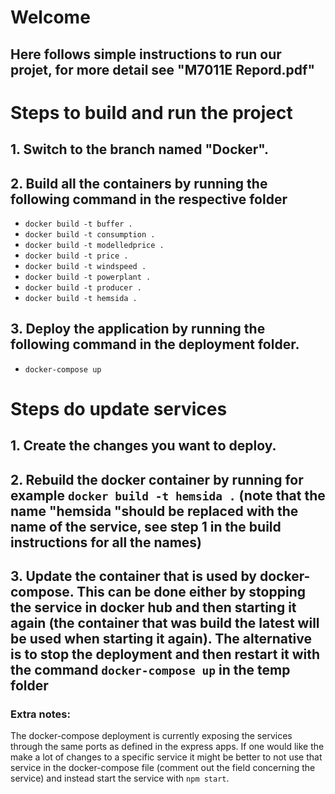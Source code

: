 # Welcome
## Here follows simple instructions to run our projet, for more detail see "M7011E Repord.pdf"

# Steps to build and run the project

## 1. Switch to the branch named "Docker".

## 2. Build all the containers by running the following command in the respective folder
 - `docker build -t buffer .`
 - `docker build -t consumption .`
 - `docker build -t modelledprice .`
 - `docker build -t price .`
 - `docker build -t windspeed .`
 - `docker build -t powerplant .`
 - `docker build -t producer .`
 - `docker build -t hemsida .`

## 3. Deploy the application by running the following command in the deployment folder.
 - `docker-compose up`

# Steps do update services

## 1. Create the changes you want to deploy.

## 2. Rebuild the docker container by running for example `docker build -t hemsida .` (note that the name "hemsida "should be replaced with the name of the service, see step 1 in the build instructions for all the names)

## 3. Update the container that is used by docker-compose. This can be done either by stopping the service in docker hub and then starting it again (the container that was build the latest will be used when starting it again). The alternative is to stop the deployment and then restart it with the command `docker-compose up` in the temp folder

### Extra notes:
The docker-compose deployment is currently exposing the services through the same ports as defined in the express apps. If one would like the make a lot of changes to a specific service it might be better to not use that service in the docker-compose file (comment out the field concerning the service) and instead start the service with `npm start`.
